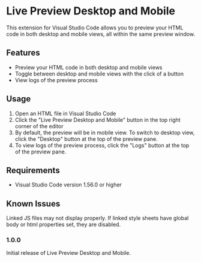 # Live Preview Desktop and Mobile

This extension for Visual Studio Code allows you to preview your HTML code in both desktop and mobile views, all within the same preview window.

## Features

- Preview your HTML code in both desktop and mobile views
- Toggle between desktop and mobile views with the click of a button
- View logs of the preview process

## Usage

1. Open an HTML file in Visual Studio Code
2. Click the "Live Preview Desktop and Mobile" button in the top right corner of the editor
3. By default, the preview will be in mobile view. To switch to desktop view, click the "Desktop" button at the top of the preview pane.
4. To view logs of the preview process, click the "Logs" button at the top of the preview pane.

## Requirements

- Visual Studio Code version 1.56.0 or higher

## Known Issues

Linked JS files may not display properly. If linked style sheets have global body or html properties set, they are disabled.

### 1.0.0

Initial release of Live Preview Desktop and Mobile.

